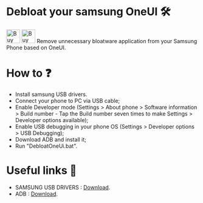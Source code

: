 # Debloat your samsung OneUI 🛠️
<a href='https://ko-fi.com/L4L8OXTVH' target='_blank'><img height='36' style='border:0px;height:36px;' src='https://storage.ko-fi.com/cdn/kofi5.png?v=3' border='0' alt='Buy Me a Coffee at ko-fi.com' /></a>
<a href='https://imgur.com/a/YB9RDXA' target='_blank'><img height='36' style='border:0px;height:36px;' src='https://imgur.com/a/YB9RDXA' border='0' alt='Buy Me a Coffee at ko-fi.com' /></a>
Remove unnecessary bloatware application from your Samsung Phone based on OneUI.

# How to ❓ 
- Install samsung USB drivers.
- Connect your phone to PC via USB cable;
- Enable Developer mode (Settings > About phone > Software information > Build number - Tap the Build number seven times to make Settings > Developer options available);
- Enable USB debugging in your phone OS (Settings > Developer options > USB Debugging);
- Download ADB and install it;
- Run "DebloatOneUi.bat".

# Useful links 🔗
- SAMSUNG USB DRIVERS : [Download](https://developer.samsung.com/android-usb-driver).
- ADB : [Download](https://developer.android.com/studio/intro).
